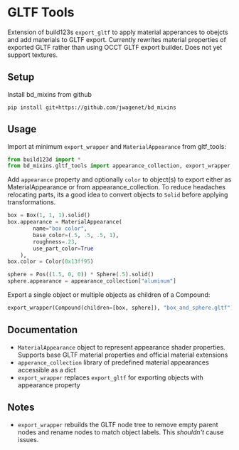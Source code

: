 # GLTF Tools

Extension of build123s `export_gltf` to apply material apperances to obejcts and add materials to GLTF export. Currently rewrites material properties of exported GLTF rather than using OCCT GLTF export builder. Does not yet support textures.

## Setup

Install bd_mixins from github

````
pip install git+https://github.com/jwagenet/bd_mixins
````

## Usage

Import at minimum `export_wrapper` and `MaterialAppearance` from gltf_tools:

````py
from build123d import *
from bd_mixins.gltf_tools import appearance_collection, export_wrapper, MaterialAppearance
````

Add `appearance` property and optionally `color` to object(s) to export either as MaterialAppearance or from appearance_collection. To reduce headaches relocating parts, its a good idea to convert objects to `Solid` before applying transformations.

````py
box = Box(1, 1, 1).solid()
box.appearance = MaterialAppearance(
        name="box color",
        base_color=(.5, .5, .5, 1),
        roughness=.23,
        use_part_color=True
    ),
box.color = Color(0x13ff95)

sphere = Pos((1.5, 0, 0)) * Sphere(.5).solid()
sphere.appearance = appearance_collection["aluminum"]
````

Export a single object or multiple objects as children of a Compound:

````py
export_wrapper(Compound(children=[box, sphere]), "box_and_sphere.gltf")
````

## Documentation

* `MaterialAppearance` object to represent appearance shader properties. Supports base GLTF material properties and official material extensions
* `apperance_collection` library of predefined material appearances accessible as a dict
* `export_wrapper` replaces `export_gltf` for exporting objects with appearance property

## Notes

* `export_wrapper` rebuilds the GLTF node tree to remove empty parent nodes and rename nodes to match object labels. This *shouldn't* cause issues.